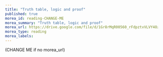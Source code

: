 ```yaml
---
title: "Truth table, logic and proof"
published: true
morea_id: reading-CHANGE-ME
morea_summary: "Truth table, logic and proof"
morea_url: https://drive.google.com/file/d/1Gr8rMqR00560_rFdpztvVLVY4OztWQ7E/view?usp=share_link
morea_type: reading
morea_labels:
---
```


(CHANGE ME if no morea_url)
